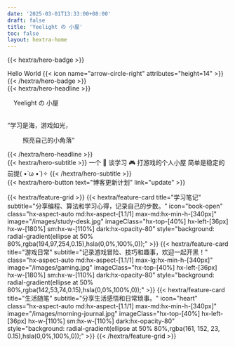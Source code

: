 ```yaml
---
date: '2025-03-01T13:33:00+08:00'
draft: false
title: 'Yeelight の 小屋'
toc: false
layout: hextra-home
---
```


{{< hextra/hero-badge >}}
  <div class="hx-w-2 hx-h-2 hx-rounded-full hx-bg-primary-400"></div>
    <span>Hello World</span>
  {{< icon name="arrow-circle-right" attributes="height=14" >}}
{{< /hextra/hero-badge >}}

<div class="hx-mt-6 hx-mb-6">
{{< hextra/hero-headline >}}
  <p style="margin-left: 1em">Yeelight の 小屋</p>
  <br class="sm:hx-block hx-hidden" />
  “学习是海，游戏如光，&nbsp;<br class="sm:hx-block hx-hidden" /><p style="margin-left: 2.5em;">照亮自己的小角落”</p>
{{< /hextra/hero-headline >}}
</div>

<div class="hx-mb-12">
{{< hextra/hero-subtitle >}}
    一个 📖 谈学习 🎮 打游戏的个人小屋
    简单是稳定的前提( •̀ ω •́ )✧
{{< /hextra/hero-subtitle >}}
</div>

<div class="hx-mb-6">
<!-- {{< hextra/hero-button text="个人博客" link="blog" >}} -->
{{< hextra/hero-button text="博客更新计划" link="update" >}}
</div>

<div class="hx-mt-6"></div>

{{< hextra/feature-grid >}}
  {{< hextra/feature-card
    title="学习笔记"
    subtitle="分享编程、算法和学习心得，记录自己的步数。"
    icon="book-open"
    class="hx-aspect-auto md:hx-aspect-[1.1/1] max-md:hx-min-h-[340px]"
    image="/images/study-desk.jpg"
    imageClass="hx-top-[40%] hx-left-[36px] hx-w-[180%] sm:hx-w-[110%] dark:hx-opacity-80"
    style="background: radial-gradient(ellipse at 50% 80%,rgba(194,97,254,0.15),hsla(0,0%,100%,0));"
    >}}
  {{< hextra/feature-card
    title="游戏日常"
    subtitle="记录游戏冒险、技巧和趣事，欢迎一起开黑！"
    class="hx-aspect-auto md:hx-aspect-[1.1/1] max-lg:hx-min-h-[340px]"
    image="/images/gaming.jpg"
    imageClass="hx-top-[40%] hx-left-[36px] hx-w-[180%] sm:hx-w-[110%] dark:hx-opacity-80"
    style="background: radial-gradient(ellipse at 50% 80%,rgba(142,53,74,0.15),hsla(0,0%,100%,0));"
    >}}
  {{< hextra/feature-card
    title="生活随笔"
    subtitle="分享生活感悟和日常琐事。"
    icon="heart"
    class="hx-aspect-auto md:hx-aspect-[1.1/1] max-md:hx-min-h-[340px]"
    image="/images/morning-journal.jpg"
    imageClass="hx-top-[40%] hx-left-[36px] hx-w-[110%] sm:hx-w-[110%] dark:hx-opacity-80"
    style="background: radial-gradient(ellipse at 50% 80%,rgba(161, 152, 23, 0.15),hsla(0,0%,100%,0));"
    >}}
{{< /hextra/feature-grid >}}
